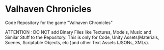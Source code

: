 # Valhaven Chronicles

Code Repository for the game "Valhaven Chronicles"

ATTENTION : 
DO NOT add Binary Files like Textures, Models, Music and Similar Stuff to the Repository. This is only for Code, Unity Assets(Materials, Scenes, Scriptable Objects, etc )and other Text Assets (JSONs, XMLs).
